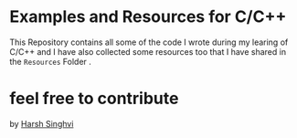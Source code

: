 # Examples and Resources for C/C++ 


This Repository contains all some of the code I wrote during my learing of C/C++ and I have also collected some resources too that I have shared in the `Resources` Folder . 

# feel free to contribute 

by [ Harsh Singhvi](harshisnghvi.com)
